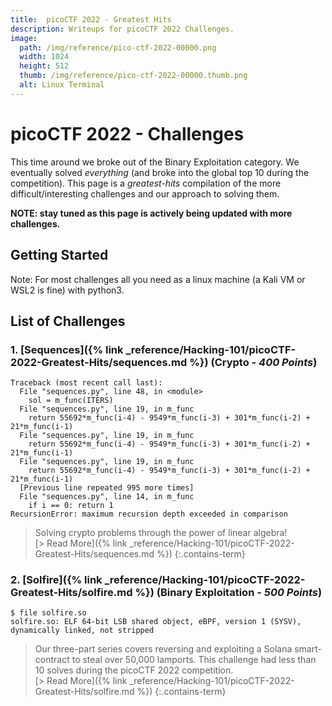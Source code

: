 ```yaml
---
title:  picoCTF 2022 - Greatest Hits
description: Writeups for picoCTF 2022 Challenges.
image:
  path: /img/reference/pico-ctf-2022-00000.png
  width: 1024
  height: 512
  thumb: /img/reference/pico-ctf-2022-00000.thumb.png
  alt: Linux Terminal
---
```


# picoCTF 2022 - Challenges

This time around we broke out of the Binary Exploitation category. We eventually solved *everything* (and broke into the global top 10 during the competition). This page is a *greatest-hits* compilation of the more difficult/interesting challenges and our approach to solving them.

**NOTE: stay tuned as this page is actively being updated with more challenges.**

## Getting Started

Note: For most challenges all you need as a linux machine (a Kali VM or WSL2 is fine) with python3.

## List of Challenges

### 1. [Sequences]({% link _reference/Hacking-101/picoCTF-2022-Greatest-Hits/sequences.md %}) (**Crypto** - *400 Points*)

>
```
Traceback (most recent call last):
  File "sequences.py", line 48, in <module>
    sol = m_func(ITERS)
  File "sequences.py", line 19, in m_func
    return 55692*m_func(i-4) - 9549*m_func(i-3) + 301*m_func(i-2) + 21*m_func(i-1)
  File "sequences.py", line 19, in m_func
    return 55692*m_func(i-4) - 9549*m_func(i-3) + 301*m_func(i-2) + 21*m_func(i-1)
  File "sequences.py", line 19, in m_func
    return 55692*m_func(i-4) - 9549*m_func(i-3) + 301*m_func(i-2) + 21*m_func(i-1)
  [Previous line repeated 995 more times]
  File "sequences.py", line 14, in m_func
    if i == 0: return 1
RecursionError: maximum recursion depth exceeded in comparison
```
> Solving crypto problems through the power of linear algebra!  
> [> Read More]({% link _reference/Hacking-101/picoCTF-2022-Greatest-Hits/sequences.md %})
{:.contains-term}

### 2. [Solfire]({% link _reference/Hacking-101/picoCTF-2022-Greatest-Hits/solfire.md %}) (**Binary Exploitation** - *500 Points*)

>
```
$ file solfire.so
solfire.so: ELF 64-bit LSB shared object, eBPF, version 1 (SYSV), dynamically linked, not stripped
```
> Our three-part series covers reversing and exploiting a Solana smart-contract to steal over 50,000 lamports. This challenge had less than 10 solves during the picoCTF 2022 competition.  
> [> Read More]({% link _reference/Hacking-101/picoCTF-2022-Greatest-Hits/solfire.md %})
{:.contains-term}